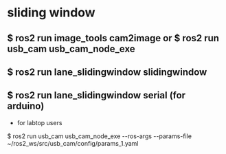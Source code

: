 # sliding window


## $ ros2 run image_tools cam2image  or  $ ros2 run usb_cam usb_cam_node_exe


## $ ros2 run lane_slidingwindow slidingwindow


## $ ros2 run lane_slidingwindow serial    (for arduino)




+ for labtop users
  
$ ros2 run usb_cam usb_cam_node_exe --ros-args --params-file ~/ros2_ws/src/usb_cam/config/params_1.yaml
